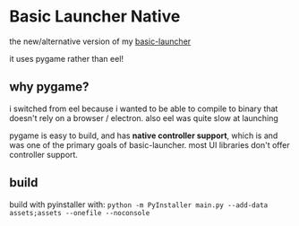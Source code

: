 # Basic Launcher Native

the new/alternative version of my [basic-launcher](https://github.com/ingobeans/basic-launcher)

it uses pygame rather than eel! 

## why pygame?

i switched from eel because i wanted to be able to compile to binary that doesn't rely on a browser / electron. also eel was quite slow at launching

pygame is easy to build, and has **native controller support**, which is and was one of the primary goals of basic-launcher. most UI libraries don't offer controller support.

## build

build with pyinstaller with: `python -m PyInstaller main.py --add-data assets;assets --onefile --noconsole`